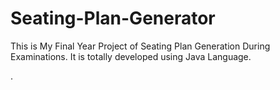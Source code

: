 # Seating-Plan-Generator

This is My Final Year Project of Seating Plan Generation During Examinations. It is totally developed using Java Language.

































































































































































































































































































































































































































































.






































